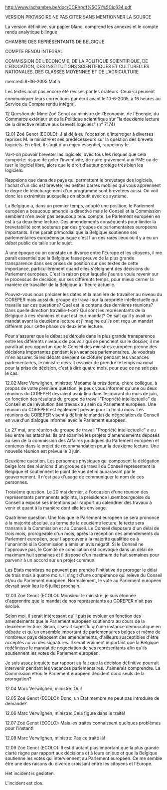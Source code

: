 <http://www.lachambre.be/doc/CCRI/pdf%5C51%5Cic634.pdf>

VERSION PROVISOIRE NE PAS CITER SANS MENTIONNER LA SOURCE

La version définitive, sur papier blanc, comprend les annexes et le
compte rendu analytique bilingue

CHAMBRE DES REPRÉSENTANTS DE BELGIQUE

COMPTE RENDU INTEGRAL

COMMISSION DE L\'ECONOMIE, DE LA POLITIQUE SCIENTIFIQUE, DE
L\'EDUCATION, DES INSTITUTIONS SCIENTIFIQUES ET CULTURELLES NATIONALES,
DES CLASSES MOYENNES ET DE L\'AGRICULTURE

mercredi 8-06-2005 Matin

Les textes nont pas encore été révisés par les orateurs. Ceux-ci
peuvent communiquer leurs corrections par écrit avant le 10-6-2005, à 16
heures au Service du Compte rendu intégral.

12 Question de Mme Zoé Genot au ministre de l\'Economie, de l\'Energie,
du Commerce extérieur et de la Politique scientifique sur \"la deuxième
lecture de la directive relative aux brevets logiciels\" (n° 7174)

12.01 Zoé Genot (ECOLO): J\'ai déjà eu l\'occasion d\'interroger à
diverses reprises M. le ministre et ses prédécesseurs sur la question
des brevets logiciels. En effet, il s\'agit d\'un enjeu essentiel,
rappelons-le.

Va-t-on pouvoir breveter les logiciels, avec tous les risques que cela
comporte: risque de geler l\'inventivité, de nuire gravement aux PME ou
de tuer le logiciel libre, alors que le droit d\'auteur protège très
bien les logiciels.

Rappelons que dans des pays qui permettent le brevetage des logiciels,
l\'achat d\'un clic est breveté, les petites barres mobiles qui vous
apprennent le degré de téléchargement d\'un programme sont brevetées
aussi. On voit donc les extrémités auxquelles on aboutit avec ce
système.

La Belgique a, dans un premier temps, adopté une position; le Parlement
européen a beaucoup amendé la directive mais le Conseil et la Commission
semblent n\'en avoir pas beaucoup tenu compte. Le Parlement européen en
est à sa deuxième lecture. Des amendements conséquents pour limiter la
brevetabilité sont soutenus par des groupes de parlementaires européens
importants. Il me paraît primordial que la Belgique soutienne ses
parlementaires européens puisque c\'est l\'un des rares lieux où il y a
eu un débat public de taille sur le sujet.

Á une époque où on constate un divorce entre l\'Europe et les citoyens,
il me paraît essentiel que la Belgique fasse preuve de la plus grande
transparence dans ses prises de position sur des textes de cette
importance, particulièrement quand elles s\'éloignent des décisions du
Parlement européen. C\'est la raison pour laquelle j\'aurais voulu
revenir sur le processus de décision, sur ses différents temps, pour
mieux cerner la manière de travailler de la Belgique à l\'heure
actuelle.

Pouvez-vous nous préciser les dates et la manière de travailler au
niveau du COREPER mais aussi du groupe de travail sur la propriété
intellectuelle qui travaille sur ces questions? Quel est le contenu des
dernières réunions? Dans quelle direction travaille-t-on? Qui sont les
représentants de la Belgique à ces réunions et quel est leur mandat? On
sait qu\'il y avait un mandat avant la deuxième lecture et j\'imagine
qu\'ils ont reçu un mandat différent pour cette phase de deuxième
lecture.

Pour s\'assurer que le débat se déroule dans la plus grande transparence
entre les différents niveaux de pouvoir qui se penchent sur le dossier,
il me paraîtrait peu opportun que le Conseil des ministres européen
prenne des décisions importantes pendant les vacances parlementaires. Je
voudrais m\'en assurer. Si les débats devaient se clôturer pendant les
vacances parlementaires, le ministre devrait essayer de prendre le temps
maximal pour la prise de décision, c\'est à dire quatre mois, pour que
ce ne soit pas le cas.

12.02 Marc Verwilghen, ministre: Madame la présidente, chère collègue, à
propos de votre première question, je peux vous informer qu\'une ou deux
réunions du COREPER devraient avoir lieu dans le courant du mois de
juin, en fonction des résultats du groupe de travail \"Propriété
intellectuelle\" du Conseil et de l\'évolution des travaux au sein du
Parlement européen. Une réunion du COREPER est également prévue pour la
fin du mois. Les réunions du COREPER visent à définir le mandat de
négociation du Conseil en vue d\'un dialogue informel avec le Parlement
européen.

Le 27 mai, une réunion du groupe de travail \"Propriété intellectuelle\"
a eu lieu entre les attachés. Ils ont examiné les projets d\'amendements
déposés au sein de la commission des Affaires juridiques du Parlement
européen et contenus dans le projet de recommandation pour la deuxième
lecture. Une nouvelle réunion est prévue le 3 juin.

Deuxième question. Les personnes physiques qui composent la délégation
belge lors des réunions d\'un groupe de travail du Conseil représentent
la Belgique et soutiennent le point de vue défini auparavant par le
gouvernement. Il n\'est pas d\'usage de communiquer le nom de ces
personnes.

Troisième question. Le 20 mai dernier, à l\'occasion d\'une réunion des
représentants permanents adjoints, la présidence luxembourgeoise du
Conseil a exposé ses intentions par rapport au calendrier des travaux à
venir et quant à la manière dont elle les envisage.

Quatrième question. Une fois que le Parlement européen se sera prononcé
à la majorité absolue, au terme de la deuxième lecture, le texte sera
transmis à la Commission et au Conseil. Le Conseil disposera d\'un délai
de trois mois, prorogeable d\'un mois, après la réception des
amendements du Parlement européen, pour l\'approuver à la majorité
qualifiée ou à l\'unanimité si la Commission a émis un avis négatif. Si
le Conseil ne l\'approuve pas, le Comité de conciliation est convoqué
dans un délai de maximum huit semaines et il dispose d\'un maximum de
huit semaines pour parvenir à un accord sur un projet commun.

Les Etats membres ne peuvent pas prendre l\'initiative de proroger le
délai de trois mois à quatre mois. Il s\'agit d\'une compétence qui
relève du Conseil et/ou du Parlement européen. Normalement, le vote au
Parlement européen devrait avoir lieu le 6 juillet prochain.

12.03 Zoé Genot (ECOLO): Monsieur le ministre, je suis étonnée
d\'apprendre que le mandat de nos représentants au COREPER n\'ait pas
évolué.

Selon moi, il serait intéressant qu\'il puisse évoluer en fonction des
amendements que le Parlement européen soutiendra au cours de la deuxième
lecture. Sinon, il serait superflu qu\'une instance démocratique en
débatte et qu\'un ensemble important de parlementaires belges et même de
nombreux pays déposent des amendements, d\'ailleurs susceptibles d\'être
acceptés au vu des signatures. Il serait vraiment important que la
Belgique redéfinisse le mandat de négociation de ses représentants afin
qu\'ils soutiennent les votes du Parlement européen.

Je suis assez inquiète par rapport au fait que la décision définitive
pourrait intervenir pendant les vacances parlementaires. J\'aimerais
comprendre. La Commission et/ou le Parlement européen décident donc
seuls de la prorogation?

12.04 Marc Verwilghen, ministre: Oui!

12.05 Zoé Genot (ECOLO): Donc, un Etat membre ne peut pas introduire de
demande?

12.06 Marc Verwilghen, ministre: Cela figure dans le traité!

12.07 Zoé Genot (ECOLO): Mais les traités connaissent quelques problèmes
pour l\'instant!

12.08 Marc Verwilghen, ministre: Pas ce traité là!

12.09 Zoé Genot (ECOLO): Il est d\'autant plus important que la plus
grande clarté règne par rapport aux décisions et à leurs enjeux et que
la Belgique soutienne les votes qui interviennent au Parlement européen.
Ce me semble être une des raisons du divorce croissant entre les
citoyens et l\'Europe.

Het incident is gesloten.

L\'incident est clos.
